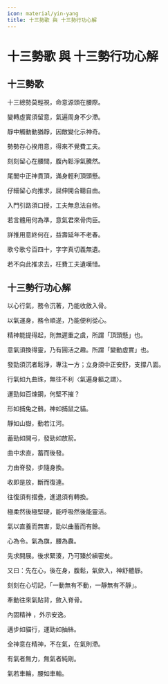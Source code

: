 ```yaml
---
icon: material/yin-yang
title: 十三勢歌 與 十三勢行功心解
---
```


# 十三勢歌 與 十三勢行功心解

## 十三勢歌 

十三總勢莫輕視，命意源頭在腰際。 

變轉虛實須留意，氣遍周身不少滯。 

靜中觸動動猶靜，因敵變化示神奇。 

勢勢存心揆用意，得來不覺費工夫。 

刻刻留心在腰間，腹內鬆淨氣騰然。 

尾閭中正神貫頂，滿身輕利頂頭懸。 

仔細留心向推求，屈伸開合聽自由。 

入門引路須口授，工夫無息法自修。 

若言體用何為準，意氣君來骨肉臣。 

詳推用意終何在，益壽延年不老春。 

歌兮歌兮百四十，字字真切義無遺。 

若不向此推求去，枉費工夫遺嘆惜。


## 十三勢行功心解

以心行氣，務令沉著，乃能收斂入骨。

以氣運身，務令順遂，乃能便利從心。

精神能提得起，則無遲重之虞，所謂「頂頭懸」也。

意氣須換得靈，乃有圓活之趣。所謂「變動虛實」也。

發勁須沉者鬆淨，專注一方；立身須中正安舒，支撐八面。

行氣如九曲珠，無往不利〈氣遍身軀之謂〉。

運勁如百煉鋼，何堅不摧？

形如捕兔之鶻，神如捕鼠之貓。

靜如山嶽，動若江河。

蓄勁如開弓，發勁如放箭。

曲中求直，蓄而後發。

力由脊發，步隨身換。

收即是放，斷而復連。

往復須有摺疊，進退須有轉換。

極柔然後極堅硬，能呼吸然後能靈活。

氣以直養而無害，勁以曲蓄而有餘。

心為令。氣為旗，腰為纛。

先求開展。後求緊湊，乃可臻於縝密矣。

又曰：先在心，後在身，腹鬆，氣歛入，神舒體靜。

刻刻在心切記，「一動無有不動，一靜無有不靜」。

牽動往來氣貼背，斂入脊骨。

內固精神 ，外示安逸。

邁步如貓行，運勁如抽絲。

全神意在精神，不在氣，在氣則滯。

有氣者無力，無氣者純剛。

氣若車輪，腰如車軸。

